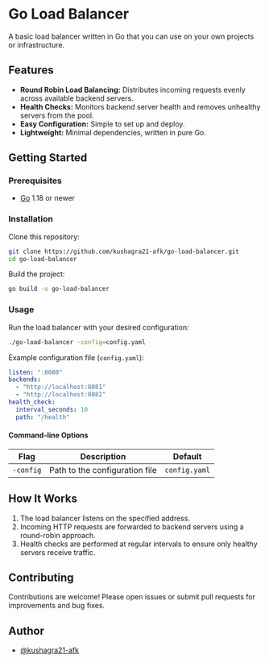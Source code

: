 # Go Load Balancer

A basic load balancer written in Go that you can use on your own projects or infrastructure.

## Features

- **Round Robin Load Balancing:** Distributes incoming requests evenly across available backend servers.
- **Health Checks:** Monitors backend server health and removes unhealthy servers from the pool.
- **Easy Configuration:** Simple to set up and deploy.
- **Lightweight:** Minimal dependencies, written in pure Go.

## Getting Started

### Prerequisites

- [Go](https://golang.org/dl/) 1.18 or newer

### Installation

Clone this repository:

```bash
git clone https://github.com/kushagra21-afk/go-load-balancer.git
cd go-load-balancer
```

Build the project:

```bash
go build -o go-load-balancer
```

### Usage

Run the load balancer with your desired configuration:

```bash
./go-load-balancer -config=config.yaml
```

Example configuration file (`config.yaml`):

```yaml
listen: ":8080"
backends:
  - "http://localhost:8081"
  - "http://localhost:8082"
health_check:
  interval_seconds: 10
  path: "/health"
```

#### Command-line Options

| Flag      | Description                      | Default      |
|-----------|----------------------------------|--------------|
| `-config` | Path to the configuration file   | `config.yaml`|

## How It Works

1. The load balancer listens on the specified address.
2. Incoming HTTP requests are forwarded to backend servers using a round-robin approach.
3. Health checks are performed at regular intervals to ensure only healthy servers receive traffic.

## Contributing

Contributions are welcome! Please open issues or submit pull requests for improvements and bug fixes.

## Author

- [@kushagra21-afk](https://github.com/kushagra21-afk)
